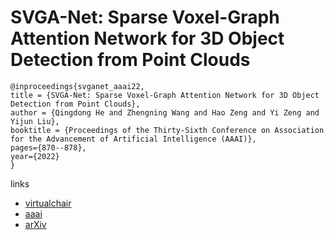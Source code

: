 # SVGA-Net: Sparse Voxel-Graph Attention Network for 3D Object Detection from Point Clouds

```
@inproceedings{svganet_aaai22,
title = {SVGA-Net: Sparse Voxel-Graph Attention Network for 3D Object Detection from Point Clouds},
author = {Qingdong He and Zhengning Wang and Hao Zeng and Yi Zeng and Yijun Liu},
booktitle = {Proceedings of the Thirty-Sixth Conference on Association for the Advancement of Artificial Intelligence (AAAI)},
pages={870--878},
year={2022}
}
```

links
- [virtualchair](https://aaai-2022.virtualchair.net/poster_aaai912)
- [aaai](https://ojs.aaai.org/index.php/AAAI/article/view/19969)
- [arXiv](https://arxiv.org/abs/2006.04043)
